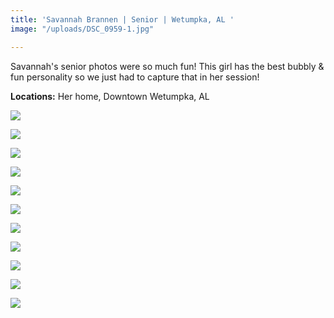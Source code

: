 ```yaml
---
title: 'Savannah Brannen | Senior | Wetumpka, AL '
image: "/uploads/DSC_0959-1.jpg"

---
```

Savannah's senior photos were so much fun! This girl has the best bubbly & fun personality so we just had to capture that in her session!

**Locations:** Her home, Downtown Wetumpka, AL

![](/uploads/DSC_0913-1.jpg)

![](/uploads/DSC_0996-1.jpg)

![](/uploads/DSC_0589-1.jpg)

![](/uploads/DSC_0959-1.jpg)

![](/uploads/DSC_0689.jpg)

![](/uploads/DSC_0595.jpg)

![](/uploads/DSC_1132.jpg)

![](/uploads/DSC_0957.jpg)

![](/uploads/DSC_1011.jpg)

![](/uploads/DSC_0534.jpg)

![](/uploads/DSC_0684-2.jpg)